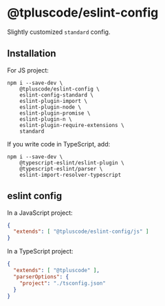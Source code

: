 # @tpluscode/eslint-config

Slightly customized `standard` config.

## Installation

For JS project:

```
npm i --save-dev \
    @tpluscode/eslint-config \
    eslint-config-standard \
    eslint-plugin-import \
    eslint-plugin-node \
    eslint-plugin-promise \
    eslint-plugin-n \
    eslint-plugin-require-extensions \
    standard
```

If you write code in TypeScript, add:

```
npm i --save-dev \
    @typescript-eslint/eslint-plugin \
    @typescript-eslint/parser \
    eslint-import-resolver-typescript
```

## eslint config

In a JavaScript project:

```json
{
  "extends": [ "@tpluscode/eslint-config/js" ]
}
```

In a TypeScript project:

```json
{
  "extends": [ "@tpluscode" ],
  "parserOptions": {
    "project": "./tsconfig.json"
  }
}
```
